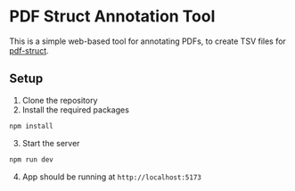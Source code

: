 # PDF Struct Annotation Tool

This is a simple web-based tool for annotating PDFs, to create TSV files for [pdf-struct](https://github.com/stanfordnlp/pdf-struct).

## Setup

1. Clone the repository
2. Install the required packages

```bash
npm install
```

3. Start the server

```bash
npm run dev
```

4. App should be running at `http://localhost:5173`
